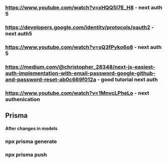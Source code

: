 ### https://www.youtube.com/watch?v=xHQQ5I7E_H8 - next auth 5

### https://developers.google.com/identity/protocols/oauth2 - next auth5

### https://www.youtube.com/watch?v=sQ3fPyko6o8 - next auth 5

### https://medium.com/@christopher_28348/next-js-easiest-auth-implementation-with-email-password-google-github-and-password-reset-ab0c669f012a - good tutorial next auth

### https://www.youtube.com/watch?v=1MnvcLPheLo - next authenication

## Prisma

#### After changes in models

### npx prisma generate

### npx prisma push
